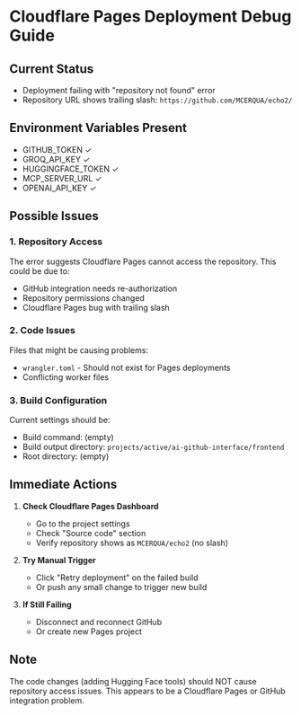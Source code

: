 # Cloudflare Pages Deployment Debug Guide

## Current Status
- Deployment failing with "repository not found" error
- Repository URL shows trailing slash: `https://github.com/MCERQUA/echo2/`

## Environment Variables Present
- GITHUB_TOKEN ✓
- GROQ_API_KEY ✓
- HUGGINGFACE_TOKEN ✓
- MCP_SERVER_URL ✓
- OPENAI_API_KEY ✓

## Possible Issues

### 1. Repository Access
The error suggests Cloudflare Pages cannot access the repository. This could be due to:
- GitHub integration needs re-authorization
- Repository permissions changed
- Cloudflare Pages bug with trailing slash

### 2. Code Issues
Files that might be causing problems:
- `wrangler.toml` - Should not exist for Pages deployments
- Conflicting worker files

### 3. Build Configuration
Current settings should be:
- Build command: (empty)
- Build output directory: `projects/active/ai-github-interface/frontend`
- Root directory: (empty)

## Immediate Actions

1. **Check Cloudflare Pages Dashboard**
   - Go to the project settings
   - Check "Source code" section
   - Verify repository shows as `MCERQUA/echo2` (no slash)

2. **Try Manual Trigger**
   - Click "Retry deployment" on the failed build
   - Or push any small change to trigger new build

3. **If Still Failing**
   - Disconnect and reconnect GitHub
   - Or create new Pages project

## Note
The code changes (adding Hugging Face tools) should NOT cause repository access issues. This appears to be a Cloudflare Pages or GitHub integration problem.
